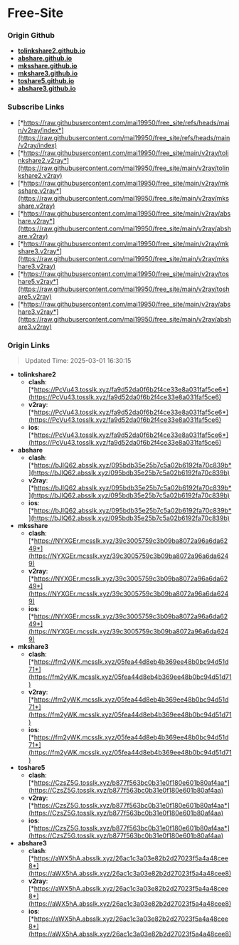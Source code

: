 # Free-Site

### Origin Github

- [**tolinkshare2.github.io**](https://github.com/tolinkshare2/tolinkshare2.github.io)
- [**abshare.github.io**](https://github.com/abshare/abshare.github.io)
- [**mksshare.github.io**](https://github.com/mksshare/mksshare.github.io)
- [**mkshare3.github.io**](https://github.com/mkshare3/mkshare3.github.io)
- [**toshare5.github.io**](https://github.com/toshare5/toshare5.github.io)
- [**abshare3.github.io**](https://github.com/abshare3/abshare3.github.io)

### Subscribe Links

- [*https://raw.githubusercontent.com/mai19950/free_site/refs/heads/main/v2ray/index*](https://raw.githubusercontent.com/mai19950/free_site/refs/heads/main/v2ray/index)
- [*https://raw.githubusercontent.com/mai19950/free_site/main/v2ray/tolinkshare2.v2ray*](https://raw.githubusercontent.com/mai19950/free_site/main/v2ray/tolinkshare2.v2ray)
- [*https://raw.githubusercontent.com/mai19950/free_site/main/v2ray/mksshare.v2ray*](https://raw.githubusercontent.com/mai19950/free_site/main/v2ray/mksshare.v2ray)
- [*https://raw.githubusercontent.com/mai19950/free_site/main/v2ray/abshare.v2ray*](https://raw.githubusercontent.com/mai19950/free_site/main/v2ray/abshare.v2ray)
- [*https://raw.githubusercontent.com/mai19950/free_site/main/v2ray/mkshare3.v2ray*](https://raw.githubusercontent.com/mai19950/free_site/main/v2ray/mkshare3.v2ray)
- [*https://raw.githubusercontent.com/mai19950/free_site/main/v2ray/toshare5.v2ray*](https://raw.githubusercontent.com/mai19950/free_site/main/v2ray/toshare5.v2ray)
- [*https://raw.githubusercontent.com/mai19950/free_site/main/v2ray/abshare3.v2ray*](https://raw.githubusercontent.com/mai19950/free_site/main/v2ray/abshare3.v2ray)

### Origin Links

> Updated Time: 2025-03-01 16:30:15

- **tolinkshare2**
  - **clash**: [*https://PcVu43.tosslk.xyz/fa9d52da0f6b2f4ce33e8a031faf5ce6*](https://PcVu43.tosslk.xyz/fa9d52da0f6b2f4ce33e8a031faf5ce6)
  - **v2ray**: [*https://PcVu43.tosslk.xyz/fa9d52da0f6b2f4ce33e8a031faf5ce6*](https://PcVu43.tosslk.xyz/fa9d52da0f6b2f4ce33e8a031faf5ce6)
  - **ios**: [*https://PcVu43.tosslk.xyz/fa9d52da0f6b2f4ce33e8a031faf5ce6*](https://PcVu43.tosslk.xyz/fa9d52da0f6b2f4ce33e8a031faf5ce6)
- **abshare**
  - **clash**: [*https://bJlQ62.absslk.xyz/095bdb35e25b7c5a02b6192fa70c839b*](https://bJlQ62.absslk.xyz/095bdb35e25b7c5a02b6192fa70c839b)
  - **v2ray**: [*https://bJlQ62.absslk.xyz/095bdb35e25b7c5a02b6192fa70c839b*](https://bJlQ62.absslk.xyz/095bdb35e25b7c5a02b6192fa70c839b)
  - **ios**: [*https://bJlQ62.absslk.xyz/095bdb35e25b7c5a02b6192fa70c839b*](https://bJlQ62.absslk.xyz/095bdb35e25b7c5a02b6192fa70c839b)
- **mksshare**
  - **clash**: [*https://NYXGEr.mcsslk.xyz/39c3005759c3b09ba8072a96a6da6249*](https://NYXGEr.mcsslk.xyz/39c3005759c3b09ba8072a96a6da6249)
  - **v2ray**: [*https://NYXGEr.mcsslk.xyz/39c3005759c3b09ba8072a96a6da6249*](https://NYXGEr.mcsslk.xyz/39c3005759c3b09ba8072a96a6da6249)
  - **ios**: [*https://NYXGEr.mcsslk.xyz/39c3005759c3b09ba8072a96a6da6249*](https://NYXGEr.mcsslk.xyz/39c3005759c3b09ba8072a96a6da6249)
- **mkshare3**
  - **clash**: [*https://fm2yWK.mcsslk.xyz/05fea44d8eb4b369ee48b0bc94d51d71*](https://fm2yWK.mcsslk.xyz/05fea44d8eb4b369ee48b0bc94d51d71)
  - **v2ray**: [*https://fm2yWK.mcsslk.xyz/05fea44d8eb4b369ee48b0bc94d51d71*](https://fm2yWK.mcsslk.xyz/05fea44d8eb4b369ee48b0bc94d51d71)
  - **ios**: [*https://fm2yWK.mcsslk.xyz/05fea44d8eb4b369ee48b0bc94d51d71*](https://fm2yWK.mcsslk.xyz/05fea44d8eb4b369ee48b0bc94d51d71)
- **toshare5**
  - **clash**: [*https://CzsZ5G.tosslk.xyz/b877f563bc0b31e0f180e601b80af4aa*](https://CzsZ5G.tosslk.xyz/b877f563bc0b31e0f180e601b80af4aa)
  - **v2ray**: [*https://CzsZ5G.tosslk.xyz/b877f563bc0b31e0f180e601b80af4aa*](https://CzsZ5G.tosslk.xyz/b877f563bc0b31e0f180e601b80af4aa)
  - **ios**: [*https://CzsZ5G.tosslk.xyz/b877f563bc0b31e0f180e601b80af4aa*](https://CzsZ5G.tosslk.xyz/b877f563bc0b31e0f180e601b80af4aa)
- **abshare3**
  - **clash**: [*https://aWX5hA.absslk.xyz/26ac1c3a03e82b2d27023f5a4a48cee8*](https://aWX5hA.absslk.xyz/26ac1c3a03e82b2d27023f5a4a48cee8)
  - **v2ray**: [*https://aWX5hA.absslk.xyz/26ac1c3a03e82b2d27023f5a4a48cee8*](https://aWX5hA.absslk.xyz/26ac1c3a03e82b2d27023f5a4a48cee8)
  - **ios**: [*https://aWX5hA.absslk.xyz/26ac1c3a03e82b2d27023f5a4a48cee8*](https://aWX5hA.absslk.xyz/26ac1c3a03e82b2d27023f5a4a48cee8)
